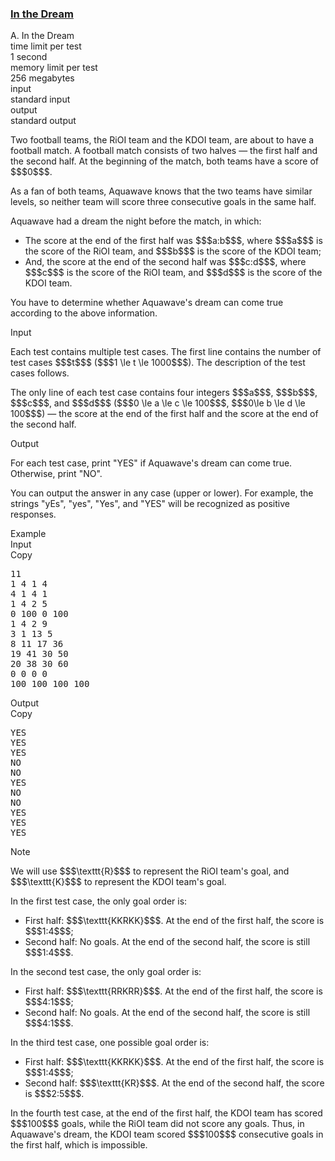 <h3><a href="https://codeforces.com/contest/2136/problem/A" target="_blank" rel="noopener noreferrer">In the Dream</a></h3>

<div class="header"><div class="title">A. In the Dream</div><div class="time-limit"><div class="property-title">time limit per test</div>1 second</div><div class="memory-limit"><div class="property-title">memory limit per test</div>256 megabytes</div><div class="input-file input-standard"><div class="property-title">input</div>standard input</div><div class="output-file output-standard"><div class="property-title">output</div>standard output</div></div><div><p>Two football teams, the RiOI team and the KDOI team, are about to have a football match. A football match consists of two halves — the first half and the second half. At the beginning of the match, both teams have a score of $$$0$$$.</p><p>As a fan of both teams, Aquawave knows that the two teams have similar levels, so neither team will score <span class="tex-font-style-bf">three consecutive</span> goals in the <span class="tex-font-style-bf">same half</span>.</p><p>Aquawave had a dream the night before the match, in which:</p><ul> <li> The score at the end of the first half was $$$a:b$$$, where $$$a$$$ is the score of the RiOI team, and $$$b$$$ is the score of the KDOI team; </li><li> And, the score at the end of the second half was $$$c:d$$$, where $$$c$$$ is the score of the RiOI team, and $$$d$$$ is the score of the KDOI team. </li></ul><p>You have to determine whether Aquawave's dream can come true according to the above information.</p></div><div class="input-specification"><div class="section-title">Input</div><p>Each test contains multiple test cases. The first line contains the number of test cases $$$t$$$ ($$$1 \le t \le 1000$$$). The description of the test cases follows. </p><p>The only line of each test case contains four integers $$$a$$$, $$$b$$$, $$$c$$$, and $$$d$$$ ($$$0 \le a \le c \le 100$$$, $$$0\le b \le d \le 100$$$) — the score at the end of the first half and the score at the end of the second half.</p></div><div class="output-specification"><div class="section-title">Output</div><p>For each test case, print "<span class="tex-font-style-tt">YES</span>" if Aquawave's dream can come true. Otherwise, print "<span class="tex-font-style-tt">NO</span>".</p><p>You can output the answer in any case (upper or lower). For example, the strings "<span class="tex-font-style-tt">yEs</span>", "<span class="tex-font-style-tt">yes</span>", "<span class="tex-font-style-tt">Yes</span>", and "<span class="tex-font-style-tt">YES</span>" will be recognized as positive responses.</p></div><div class="sample-tests"><div class="section-title">Example</div><div class="sample-test"><div class="input"><div class="title">Input<div title="Copy" data-clipboard-target="#id00624327156848224" id="id005047893927201186" class="input-output-copier">Copy</div></div><pre id="id00624327156848224"><div class="test-example-line test-example-line-even test-example-line-0">11</div><div class="test-example-line test-example-line-odd test-example-line-1">1 4 1 4</div><div class="test-example-line test-example-line-even test-example-line-2">4 1 4 1</div><div class="test-example-line test-example-line-odd test-example-line-3">1 4 2 5</div><div class="test-example-line test-example-line-even test-example-line-4">0 100 0 100</div><div class="test-example-line test-example-line-odd test-example-line-5">1 4 2 9</div><div class="test-example-line test-example-line-even test-example-line-6">3 1 13 5</div><div class="test-example-line test-example-line-odd test-example-line-7">8 11 17 36</div><div class="test-example-line test-example-line-even test-example-line-8">19 41 30 50</div><div class="test-example-line test-example-line-odd test-example-line-9">20 38 30 60</div><div class="test-example-line test-example-line-even test-example-line-10">0 0 0 0</div><div class="test-example-line test-example-line-odd test-example-line-11">100 100 100 100</div></pre></div><div class="output"><div class="title">Output<div title="Copy" data-clipboard-target="#id006530375153661161" id="id003960501269740353" class="input-output-copier">Copy</div></div><pre id="id006530375153661161">YES
YES
YES
NO
NO
YES
NO
NO
YES
YES
YES
</pre></div></div></div><div class="note"><div class="section-title">Note</div><p>We will use $$$\texttt{R}$$$ to represent the RiOI team's goal, and $$$\texttt{K}$$$ to represent the KDOI team's goal.</p><p>In the first test case, the only goal order is:</p><ul> <li> First half: $$$\texttt{KKRKK}$$$. At the end of the first half, the score is $$$1:4$$$; </li><li> Second half: No goals. At the end of the second half, the score is still $$$1:4$$$. </li></ul><p>In the second test case, the only goal order is:</p><ul> <li> First half: $$$\texttt{RRKRR}$$$. At the end of the first half, the score is $$$4:1$$$; </li><li> Second half: No goals. At the end of the second half, the score is still $$$4:1$$$. </li></ul><p>In the third test case, one possible goal order is:</p><ul> <li> First half: $$$\texttt{KKRKK}$$$. At the end of the first half, the score is $$$1:4$$$; </li><li> Second half: $$$\texttt{KR}$$$. At the end of the second half, the score is $$$2:5$$$. </li></ul><p>In the fourth test case, at the end of the first half, the KDOI team has scored $$$100$$$ goals, while the RiOI team did not score any goals. Thus, in Aquawave's dream, the KDOI team scored $$$100$$$ consecutive goals in the first half, which is impossible.</p></div>